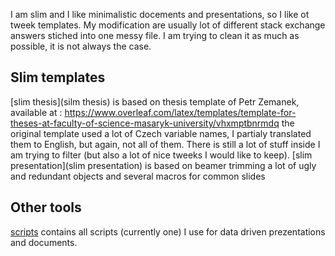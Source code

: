 
I am slim and I like minimalistic docements and presentations, so I like ot tweek templates. My modification are usually lot of different stack exchange answers stiched into one messy file. I am trying to clean it as much as possible, it is not always the case.


## Slim templates

[slim thesis](silm thesis) is based on thesis template of Petr Zemanek, available at : https://www.overleaf.com/latex/templates/template-for-theses-at-faculty-of-science-masaryk-university/vhxmptbnrmdq the original template used a lot of Czech variable names, I partialy translated them to English, but again, not all of them. There is still a lot of stuff inside I am trying to filter (but also a lot of nice tweeks I would like to keep).
[slim presentation](slim presentation) is based on beamer trimming a lot of ugly and redundant objects and several macros for common slides


## Other tools

[scripts](scripts) contains all scripts (currently one) I use for data driven prezentations and documents.
